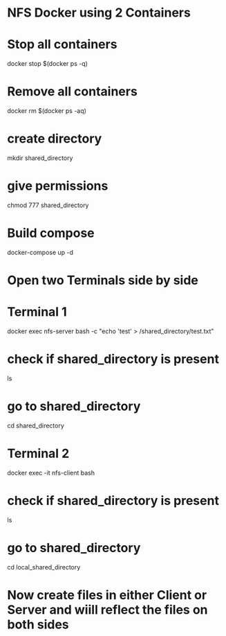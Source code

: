 # NFS Docker using 2 Containers

# Stop all containers
docker stop $(docker ps -q)

# Remove all containers
docker rm $(docker ps -aq)

# create directory
mkdir shared_directory

# give permissions
chmod 777 shared_directory

# Build compose

docker-compose up -d

# Open two Terminals side by side

# Terminal 1

docker exec nfs-server bash -c "echo 'test' > /shared_directory/test.txt"
<!-- docker exec -it nfs-server bash -->

# check if shared_directory is present 
ls

# go to shared_directory

cd shared_directory



# Terminal 2

docker exec -it nfs-client bash

# check if shared_directory is present 

ls

# go to shared_directory

cd local_shared_directory


# Now create files in either Client or Server and wiill reflect the files on both sides
